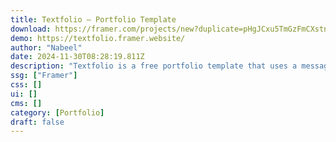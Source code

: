 ```yaml
---
title: Textfolio — Portfolio Template
download: https://framer.com/projects/new?duplicate=pHgJCxu5TmGzFmCXstnI&via=itsnotnabeel&duplicateType=siteTemplate
demo: https://textfolio.framer.website/
author: "Nabeel"
date: 2024-11-30T08:28:19.811Z
description: "Textfolio is a free portfolio template that uses a messaging style between the designer and the reader."
ssg: ["Framer"]
css: []
ui: []
cms: []
category: [Portfolio]
draft: false
---
```

